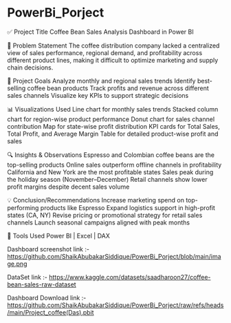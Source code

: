 # PowerBi_Porject
✅ Project Title
 Coffee Bean Sales Analysis Dashboard in Power BI

🎯 Problem Statement
 The coffee distribution company lacked a centralized view of sales performance, regional demand, and profitability across different product lines, making it difficult to optimize marketing and supply chain decisions.

🥅 Project Goals
Analyze monthly and regional sales trends
Identify best-selling coffee bean products
Track profits and revenue across different sales channels
Visualize key KPIs to support strategic decisions

📊 Visualizations Used
Line chart for monthly sales trends
Stacked column chart for region-wise product performance
Donut chart for sales channel contribution
Map for state-wise profit distribution
KPI cards for Total Sales, Total Profit, and Average Margin
Table for detailed product-wise profit and sales

🔍 Insights & Observations
Espresso and Colombian coffee beans are the top-selling products
Online sales outperform offline channels in profitability
California and New York are the most profitable states
Sales peak during the holiday season (November–December)
Retail channels show lower profit margins despite decent sales volume

💡 Conclusion/Recommendations
Increase marketing spend on top-performing products like Espresso
Expand logistics support in high-profit states (CA, NY)
Revise pricing or promotional strategy for retail sales channels
Launch seasonal campaigns aligned with peak months

📎 Tools Used
 Power BI | Excel | DAX

Dashboard screenshot link :- https://github.com/ShaikAbubakarSiddique/PowerBi_Porject/blob/main/image.png

DataSet link :- https://www.kaggle.com/datasets/saadharoon27/coffee-bean-sales-raw-dataset

Dashboard Download link :- https://github.com/ShaikAbubakarSiddique/PowerBi_Porject/raw/refs/heads/main/Project_coffee(Das).pbit
